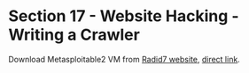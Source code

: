 # Section 17 - Website Hacking - Writing a Crawler

Download Metasploitable2 VM from [Radid7 website](http://information.rapid7.com/metasploitable-download.html), [direct link](http://downloads.metasploit.com/data/metasploitable/metasploitable-linux-2.0.0.zip).

